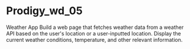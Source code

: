 # Prodigy_wd_05

Weather App
Build a web page that fetches weather data from a weather API based on the user's location or a user-inputted location. 
Display the current weather conditions, temperature, and other relevant information.
